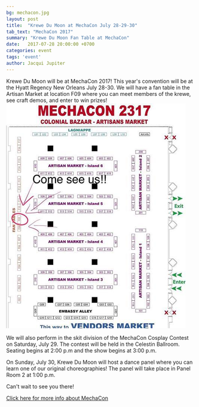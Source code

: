 ```yaml
---
bg: mechacon.jpg
layout: post
title:  "Krewe Du Moon at MechaCon July 28-29-30"
tab_text: "MechaCon 2017"
summary: "Krewe Du Moon Fan Table at MechaCon"
date:   2017-07-28 20:00:00 +0700
categories: event
tags: 'event'
author: Jacqui Jupiter
---
```



Krewe Du Moon will be at MechaCon 2017! This year's convention will be at the Hyatt Regency New Orleans July 28-30. We will have a fan table in the Artisan Market at location F09 where you can meet members of the krewe, see craft demos, and enter to win prizes!
![Map location of Krewe Du Moon table in Artisan Alley](/assets/images/kdm_table_mechacon.jpg)

We will also perform in the skit division of the MechaCon Cosplay Contest on Saturday, July 29. The contest will be held in the Celestin Ballroom. Seating begins at 2:00 p.m and the show begins at 3:00 p.m.

On Sunday, July 30, Krewe Du Moon will host a dance panel where you can learn one of our original choreographies! The panel will take place in Panel Room 2 at 1:00 p.m.

Can't wait to see you there!

<a href="http://www.mechacon.com" target="_blank">Click here for more info about MechaCon</a>
